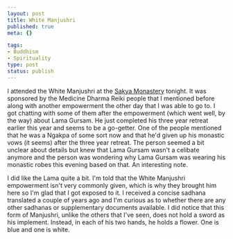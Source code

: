 ```yaml
--- 
layout: post
title: White Manjushri
published: true
meta: {}

tags: 
- Buddhism
- Spirituality
type: post
status: publish
---
```

I attended the White Manjushri at the <a href="http://www.sakya.org">Sakya Monastery</a> tonight. It was sponsored by the Medicine Dharma Reiki people that I mentioned before along with another empowerment the other day that I was able to go to. I got chatting with some of them after the empowerment (which went well, by the way) about Lama Gursam. He just completed his three year retreat earlier this year and seems to be a go-getter. One of the people mentioned that he was a Ngakpa of some sort now and that he'd given up his monastic vows (it seems) after the three year retreat. The person seemed a bit unclear about details but knew that Lama Gursam wasn't a celibate anymore and the person was wondering why Lama Gursam was wearing his monastic robes this evening based on that. An interesting note.

I did like the Lama quite a bit. I'm told that the White Manjushri empowerment isn't very commonly given, which is why they brought him here so I'm glad that I got exposed to it. I received a concise sadhana translated a couple of years ago and I'm curious as to whether there are any other sadhanas or supplementary documents available. I did notice that this form of Manjushri, unlike the others that I've seen, does not hold a sword as his implement. Instead, in each of his two hands, he holds a flower. One is blue and one is white.
